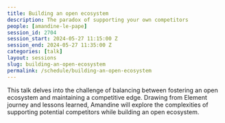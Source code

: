 ```yaml
---
title: Building an open ecosystem
description: The paradox of supporting your own competitors
people: [amandine-le-pape]
session_id: 2704
session_start: 2024-05-27 11:15:00 Z
session_end: 2024-05-27 11:35:00 Z
categories: [talk]
layout: sessions
slug: building-an-open-ecosystem
permalink: /schedule/building-an-open-ecosystem
---
```


This talk delves into the challenge of balancing between fostering an open ecosystem and maintaining a competitive edge. 
Drawing from Element journey and lessons learned, Amandine will explore the complexities 
of supporting potential competitors while building an open ecosystem. 
